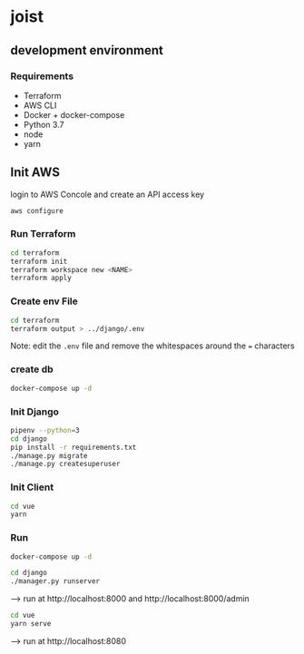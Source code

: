 # joist


## development environment

### Requirements
 * Terraform
 * AWS CLI
 * Docker + docker-compose
 * Python 3.7
 * node
 * yarn

## Init AWS
login to AWS Concole and create an API access key
```sh
aws configure
```

### Run Terraform
```sh
cd terraform
terraform init
terraform workspace new <NAME>
terraform apply
```

### Create env File
```sh
cd terraform
terraform output > ../django/.env
```
Note: edit the `.env` file and remove the whitespaces around the `=` characters

### create db
```sh
docker-compose up -d
```

### Init Django
```sh
pipenv --python=3
cd django
pip install -r requirements.txt
./manage.py migrate
./manage.py createsuperuser
```

### Init Client
```sh
cd vue
yarn
```

### Run
```sh
docker-compose up -d
```

```sh
cd django
./manager.py runserver
```
--> run at http://localhost:8000 and http://localhost:8000/admin

```sh
cd vue
yarn serve
```
--> run at http://localhost:8080